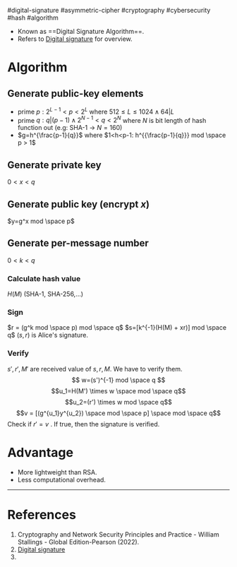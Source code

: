 #digital-signature #asymmetric-cipher  #cryptography #cybersecurity #hash #algorithm 

- Known as ==Digital Signature Algorithm==.
- Refers to [Digital signature](Digital%20signature.md) for overview.
# Algorithm
## Generate public-key elements
- prime $p: 2^{L-1} < p < 2^L$ where $512 \leq L \leq 1024 \land 64|L$ 
- prime $q: q|(p-1) \land 2^{N-1} < q < 2^N$ where $N$ is bit length of hash function out (e.g: SHA-1 $\rightarrow$ $N=160$) 
- $g=h^{\frac{p-1}{q}}$ where $1<h<p-1: h^{{\frac{p-1}{q}}} mod \space p > 1$ 
## Generate private key
$0 < x < q$ 
## Generate public key (encrypt $x$)
$y=g^x mod \space p$
## Generate per-message number
$0 < k < q$ 

### Calculate hash value
$H(M)$ (SHA-1, SHA-256,...)
### Sign
$r = (g^k mod \space p) mod \space q$ 
$s=[k^{-1}(H(M) + xr)] mod \space q$ 
$(s,r)$ is Alice's signature.

### Verify
$s', r', M'$ are received value of $s,r,M$. We have to verify them.
$$
w=(s')^{-1} mod \space q
$$
$$u_1=H(M') \times w \space mod \space q$$
$$u_2=(r') \times w mod \space q$$
$$v = [(g^{u_1}y^{u_2}) \space mod \space p] \space mod \space q$$  Check if $r'=v$ . If true, then the signature is verified.

# Advantage 
- More lightweight than RSA.
- Less computational overhead.

---
# References
1. Cryptography and Network Security Principles and Practice - William Stallings -  Global Edition-Pearson (2022).
2. [Digital signature](Digital%20signature.md)
3. 